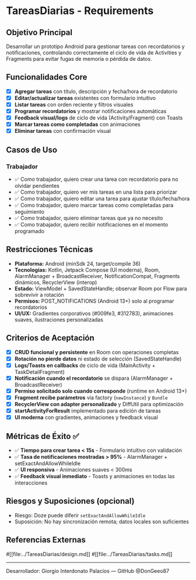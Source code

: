 # TareasDiarias - Requirements

## Objetivo Principal
Desarrollar un prototipo Android para gestionar tareas con recordatorios y notificaciones, controlando correctamente el ciclo de vida de Activities y Fragments para evitar fugas de memoria o pérdida de datos.

## Funcionalidades Core
- [x] **Agregar tareas** con título, descripción y fecha/hora de recordatorio
- [x] **Editar/actualizar tareas** existentes con formulario intuitivo
- [x] **Listar tareas** con orden reciente y filtros visuales
- [x] **Programar recordatorios** y mostrar notificaciones automáticas
- [x] **Feedback visual/logs** de ciclo de vida (Activity/Fragment) con Toasts
- [x] **Marcar tareas como completadas** con animaciones
- [x] **Eliminar tareas** con confirmación visual

## Casos de Uso
### Trabajador
- ✅ Como trabajador, quiero crear una tarea con recordatorio para no olvidar pendientes
- ✅ Como trabajador, quiero ver mis tareas en una lista para priorizar
- ✅ Como trabajador, quiero editar una tarea para ajustar título/fecha/hora
- ✅ Como trabajador, quiero marcar tareas como completadas para seguimiento
- ✅ Como trabajador, quiero eliminar tareas que ya no necesito
- ✅ Como trabajador, quiero recibir notificaciones en el momento programado

## Restricciones Técnicas
- **Plataforma:** Android (minSdk 24, target/compile 36)
- **Tecnologías:** Kotlin, Jetpack Compose (UI moderna), Room, AlarmManager + BroadcastReceiver, NotificationCompat, Fragments dinámicos, RecyclerView (interop)
- **Estado:** ViewModel + SavedStateHandle; observar Room por Flow para sobrevivir a rotación
- **Permisos:** POST_NOTIFICATIONS (Android 13+) solo al programar recordatorios
- **UI/UX:** Gradientes corporativos (#009fe3, #312783), animaciones suaves, ilustraciones personalizadas

## Criterios de Aceptación
- [x] **CRUD funcional y persistente** en Room con operaciones completas
- [x] **Rotación no pierde datos** ni estado de selección (SavedStateHandle)
- [x] **Logs/Toasts en callbacks** de ciclo de vida (MainActivity + TaskDetailFragment)
- [x] **Notificación cuando el recordatorio** se dispara (AlarmManager + BroadcastReceiver)
- [x] **Permiso solicitado solo cuando corresponde** (runtime en Android 13+)
- [x] **Fragment recibe parámetros** vía factory (`newInstance`) y `Bundle`
- [x] **RecyclerView con adapter personalizado** y DiffUtil para optimización
- [x] **startActivityForResult** implementado para edición de tareas
- [x] **UI moderna** con gradientes, animaciones y feedback visual

## Métricas de Éxito ✅
- ✅ **Tiempo para crear tarea < 15s** - Formulario intuitivo con validación
- ✅ **Tasa de notificaciones mostradas > 95%** - AlarmManager + setExactAndAllowWhileIdle
- ✅ **UI responsiva** - Animaciones suaves < 300ms
- ✅ **Feedback visual inmediato** - Toasts y animaciones en todas las interacciones

## Riesgos y Suposiciones (opcional)
- Riesgo: Doze puede diferir `setExactAndAllowWhileIdle`
- Suposición: No hay sincronización remota; datos locales son suficientes

## Referencias Externas
#[[file:../TareasDiarias/design.md]]
#[[file:../TareasDiarias/tasks.md]]

---
Desarrollador: Giorgio Interdonato Palacios — GitHub @DonGeeo87

